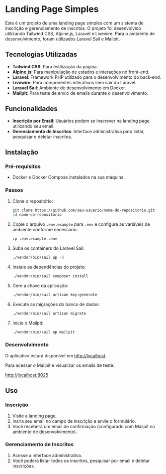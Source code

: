 # Landing Page Simples

Este é um projeto de uma landing page simples com um sistema de inscrição e gerenciamento de inscritos. O projeto foi desenvolvido utilizando Tailwind CSS, Alpine.js, Laravel e Livewire. Para o ambiente de desenvolvimento, foram utilizados Laravel Sail e Mailpit.

## Tecnologias Utilizadas

- **Tailwind CSS**: Para estilização da página.
- **Alpine.js**: Para manipulação de estados e interações no front-end.
- **Laravel**: Framework PHP utilizado para o desenvolvimento do back-end.
- **Livewire**: Para componentes interativos sem sair do Laravel.
- **Laravel Sail**: Ambiente de desenvolvimento em Docker.
- **Mailpit**: Para teste de envio de emails durante o desenvolvimento.

## Funcionalidades

- **Inscrição por Email**: Usuários podem se inscrever na landing page utilizando seu email.
- **Gerenciamento de Inscritos**: Interface administrativa para listar, pesquisar e deletar inscritos.

## Instalação

### Pré-requisitos

- Docker e Docker Compose instalados na sua máquina.

### Passos

1. Clone o repositório:

    ```bash
    git clone https://github.com/seu-usuario/nome-do-repositorio.git
    cd nome-do-repositorio
    ```

2. Copie o arquivo `.env.example` para `.env` e configure as variáveis de ambiente conforme necessário:

    ```bash
    cp .env.example .env
    ```

3. Suba os containers do Laravel Sail:

    ```bash
    ./vendor/bin/sail up -d
    ```

4. Instale as dependências do projeto:

    ```bash
    ./vendor/bin/sail composer install
    ```

5. Gere a chave da aplicação:

    ```bash
    ./vendor/bin/sail artisan key:generate
    ```

6. Execute as migrações do banco de dados:

    ```bash
    ./vendor/bin/sail artisan migrate
    ```

7. Inicie o Mailpit:

    ```bash
    ./vendor/bin/sail up mailpit
    ```

### Desenvolvimento

O aplicativo estará disponível em [http://localhost](http://localhost).

Para acessar o Mailpit e visualizar os emails de teste:

[http://localhost:8025](http://localhost:8025)

## Uso

### Inscrição

1. Visite a landing page.
2. Insira seu email no campo de inscrição e envie o formulário.
3. Você receberá um email de confirmação (configurado com Mailpit no ambiente de desenvolvimento).

### Gerenciamento de Inscritos

1. Acesse a interface administrativa.
2. Você poderá listar todos os inscritos, pesquisar por email e deletar inscrições.
